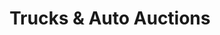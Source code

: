 ---
title: "Trucks & Auto Auctions"
url: /pasco/trucks-und-auto-auctions-rickenbacker-drive/
shop: Autohaus
---